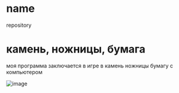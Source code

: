 # name
repository
# камень, ножницы, бумага
моя программа заключается в игре в камень ножницы бумагу с компьютером 

![image](https://user-images.githubusercontent.com/91655287/136338409-a850e277-637e-43df-9c16-6f88c58bd713.png)



